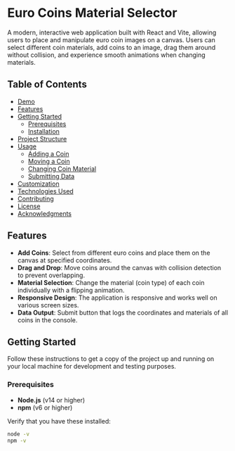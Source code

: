# Euro Coins Material Selector

A modern, interactive web application built with React and Vite, allowing users to place and manipulate euro coin images on a canvas. Users can select different coin materials, add coins to an image, drag them around without collision, and experience smooth animations when changing materials.

## Table of Contents

- [Demo](#demo)
- [Features](#features)
- [Getting Started](#getting-started)
  - [Prerequisites](#prerequisites)
  - [Installation](#installation)
- [Project Structure](#project-structure)
- [Usage](#usage)
  - [Adding a Coin](#adding-a-coin)
  - [Moving a Coin](#moving-a-coin)
  - [Changing Coin Material](#changing-coin-material)
  - [Submitting Data](#submitting-data)
- [Customization](#customization)
- [Technologies Used](#technologies-used)
- [Contributing](#contributing)
- [License](#license)
- [Acknowledgments](#acknowledgments)

## Features

- **Add Coins**: Select from different euro coins and place them on the canvas at specified coordinates.
- **Drag and Drop**: Move coins around the canvas with collision detection to prevent overlapping.
- **Material Selection**: Change the material (coin type) of each coin individually with a flipping animation.
- **Responsive Design**: The application is responsive and works well on various screen sizes.
- **Data Output**: Submit button that logs the coordinates and materials of all coins in the console.

## Getting Started

Follow these instructions to get a copy of the project up and running on your local machine for development and testing purposes.

### Prerequisites

- **Node.js** (v14 or higher)
- **npm** (v6 or higher)

Verify that you have these installed:

```bash
node -v
npm -v
